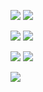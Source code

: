 
<img src="https://img.shields.io/badge/Spring-white?style=flat&logo=Spring&logoColor=6DB33F"/> <img src="https://img.shields.io/badge/Spring Boot-white?style=flat&logo=Spring Boot&logoColor=6DB33F"/> 

<img src="https://img.shields.io/badge/JavaScript-black?style=flat&logo=JavaScript&logoColor=F7DF1E"/> <img src="https://img.shields.io/badge/Vue.js-415365?style=flat&logo=Vue.js&logoColor=4FC08D"/> 

<img src="https://img.shields.io/badge/PostgreSQL-336791?style=flat&logo=PostgreSQL&logoColor=white"/> <img src="https://img.shields.io/badge/MySQL-4479A1?style=flat&logo=MySQL&logoColor=white"/>

<img src="https://img.shields.io/badge/Git-white?style=flat&logo=Git&logoColor=ED4927"/>
